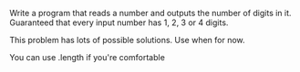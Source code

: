 Write a program that reads a number and outputs the number of digits in it. Guaranteed that every input number has 1, 2, 3 or 4 digits.

This problem has lots of possible solutions. Use when for now.

You can use .length if you're comfortable

